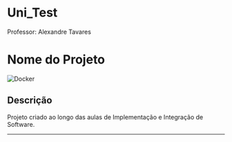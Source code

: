 # Uni_Test
Professor: Alexandre Tavares

# Nome do Projeto

![Docker](https://img.shields.io/badge/Docker-blue?logo=docker&logoColor=white)

## Descrição

Projeto criado ao longo das aulas de Implementação e Integração de Software.

<hr>
